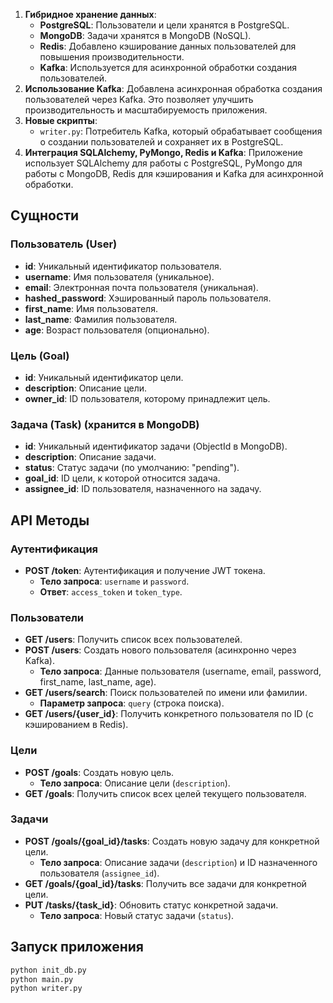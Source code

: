 1. **Гибридное хранение данных**:
   - **PostgreSQL**: Пользователи и цели хранятся в PostgreSQL.
   - **MongoDB**: Задачи хранятся в MongoDB (NoSQL).
   - **Redis**: Добавлено кэширование данных пользователей для повышения производительности.
   - **Kafka**: Используется для асинхронной обработки создания пользователей.
2. **Использование Kafka**: Добавлена асинхронная обработка создания пользователей через Kafka. Это позволяет улучшить производительность и масштабируемость приложения.
3. **Новые скрипты**:
   - `writer.py`: Потребитель Kafka, который обрабатывает сообщения о создании пользователей и сохраняет их в PostgreSQL.
4. **Интеграция SQLAlchemy, PyMongo, Redis и Kafka**: Приложение использует SQLAlchemy для работы с PostgreSQL, PyMongo для работы с MongoDB, Redis для кэширования и Kafka для асинхронной обработки.

## Сущности

### Пользователь (User)
- **id**: Уникальный идентификатор пользователя.
- **username**: Имя пользователя (уникальное).
- **email**: Электронная почта пользователя (уникальная).
- **hashed_password**: Хэшированный пароль пользователя.
- **first_name**: Имя пользователя.
- **last_name**: Фамилия пользователя.
- **age**: Возраст пользователя (опционально).

### Цель (Goal)
- **id**: Уникальный идентификатор цели.
- **description**: Описание цели.
- **owner_id**: ID пользователя, которому принадлежит цель.

### Задача (Task) (хранится в MongoDB)
- **id**: Уникальный идентификатор задачи (ObjectId в MongoDB).
- **description**: Описание задачи.
- **status**: Статус задачи (по умолчанию: "pending").
- **goal_id**: ID цели, к которой относится задача.
- **assignee_id**: ID пользователя, назначенного на задачу.

## API Методы

### Аутентификация
- **POST /token**: Аутентификация и получение JWT токена.
  - **Тело запроса**: `username` и `password`.
  - **Ответ**: `access_token` и `token_type`.

### Пользователи
- **GET /users**: Получить список всех пользователей.
- **POST /users**: Создать нового пользователя (асинхронно через Kafka).
  - **Тело запроса**: Данные пользователя (username, email, password, first_name, last_name, age).
- **GET /users/search**: Поиск пользователей по имени или фамилии.
  - **Параметр запроса**: `query` (строка поиска).
- **GET /users/{user_id}**: Получить конкретного пользователя по ID (с кэшированием в Redis).

### Цели
- **POST /goals**: Создать новую цель.
  - **Тело запроса**: Описание цели (`description`).
- **GET /goals**: Получить список всех целей текущего пользователя.

### Задачи
- **POST /goals/{goal_id}/tasks**: Создать новую задачу для конкретной цели.
  - **Тело запроса**: Описание задачи (`description`) и ID назначенного пользователя (`assignee_id`).
- **GET /goals/{goal_id}/tasks**: Получить все задачи для конкретной цели.
- **PUT /tasks/{task_id}**: Обновить статус конкретной задачи.
  - **Тело запроса**: Новый статус задачи (`status`).

## Запуск приложения
   ```bash
   python init_db.py
   python main.py
   python writer.py